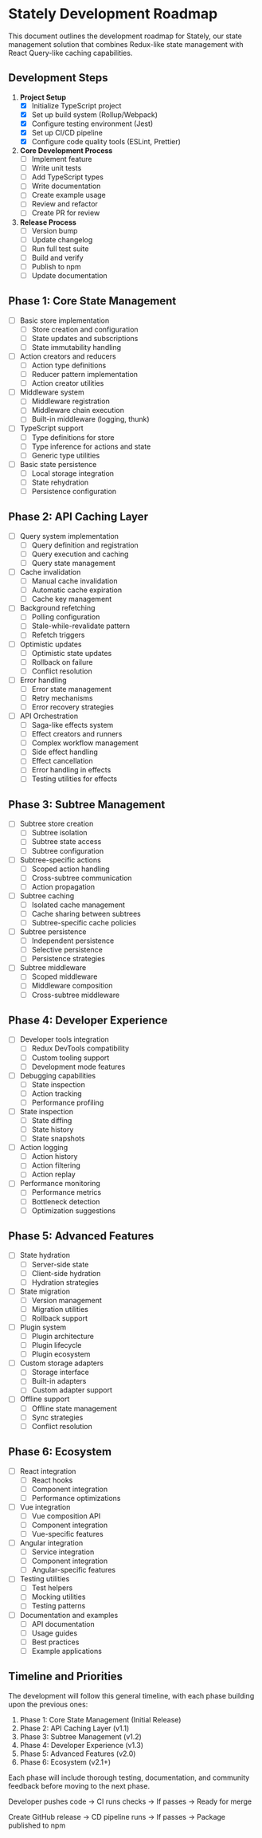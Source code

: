 # Stately Development Roadmap

This document outlines the development roadmap for Stately, our state management solution that combines Redux-like state management with React Query-like caching capabilities.

## Development Steps

1. **Project Setup**
   - [x] Initialize TypeScript project
   - [x] Set up build system (Rollup/Webpack)
   - [x] Configure testing environment (Jest)
   - [x] Set up CI/CD pipeline
   - [x] Configure code quality tools (ESLint, Prettier)

2. **Core Development Process**
   - [ ] Implement feature
   - [ ] Write unit tests
   - [ ] Add TypeScript types
   - [ ] Write documentation
   - [ ] Create example usage
   - [ ] Review and refactor
   - [ ] Create PR for review

3. **Release Process**
   - [ ] Version bump
   - [ ] Update changelog
   - [ ] Run full test suite
   - [ ] Build and verify
   - [ ] Publish to npm
   - [ ] Update documentation

## Phase 1: Core State Management
- [ ] Basic store implementation
  - [ ] Store creation and configuration
  - [ ] State updates and subscriptions
  - [ ] State immutability handling
- [ ] Action creators and reducers
  - [ ] Action type definitions
  - [ ] Reducer pattern implementation
  - [ ] Action creator utilities
- [ ] Middleware system
  - [ ] Middleware registration
  - [ ] Middleware chain execution
  - [ ] Built-in middleware (logging, thunk)
- [ ] TypeScript support
  - [ ] Type definitions for store
  - [ ] Type inference for actions and state
  - [ ] Generic type utilities
- [ ] Basic state persistence
  - [ ] Local storage integration
  - [ ] State rehydration
  - [ ] Persistence configuration

## Phase 2: API Caching Layer
- [ ] Query system implementation
  - [ ] Query definition and registration
  - [ ] Query execution and caching
  - [ ] Query state management
- [ ] Cache invalidation
  - [ ] Manual cache invalidation
  - [ ] Automatic cache expiration
  - [ ] Cache key management
- [ ] Background refetching
  - [ ] Polling configuration
  - [ ] Stale-while-revalidate pattern
  - [ ] Refetch triggers
- [ ] Optimistic updates
  - [ ] Optimistic state updates
  - [ ] Rollback on failure
  - [ ] Conflict resolution
- [ ] Error handling
  - [ ] Error state management
  - [ ] Retry mechanisms
  - [ ] Error recovery strategies
- [ ] API Orchestration
  - [ ] Saga-like effects system
  - [ ] Effect creators and runners
  - [ ] Complex workflow management
  - [ ] Side effect handling
  - [ ] Effect cancellation
  - [ ] Error handling in effects
  - [ ] Testing utilities for effects

## Phase 3: Subtree Management
- [ ] Subtree store creation
  - [ ] Subtree isolation
  - [ ] Subtree state access
  - [ ] Subtree configuration
- [ ] Subtree-specific actions
  - [ ] Scoped action handling
  - [ ] Cross-subtree communication
  - [ ] Action propagation
- [ ] Subtree caching
  - [ ] Isolated cache management
  - [ ] Cache sharing between subtrees
  - [ ] Subtree-specific cache policies
- [ ] Subtree persistence
  - [ ] Independent persistence
  - [ ] Selective persistence
  - [ ] Persistence strategies
- [ ] Subtree middleware
  - [ ] Scoped middleware
  - [ ] Middleware composition
  - [ ] Cross-subtree middleware

## Phase 4: Developer Experience
- [ ] Developer tools integration
  - [ ] Redux DevTools compatibility
  - [ ] Custom tooling support
  - [ ] Development mode features
- [ ] Debugging capabilities
  - [ ] State inspection
  - [ ] Action tracking
  - [ ] Performance profiling
- [ ] State inspection
  - [ ] State diffing
  - [ ] State history
  - [ ] State snapshots
- [ ] Action logging
  - [ ] Action history
  - [ ] Action filtering
  - [ ] Action replay
- [ ] Performance monitoring
  - [ ] Performance metrics
  - [ ] Bottleneck detection
  - [ ] Optimization suggestions

## Phase 5: Advanced Features
- [ ] State hydration
  - [ ] Server-side state
  - [ ] Client-side hydration
  - [ ] Hydration strategies
- [ ] State migration
  - [ ] Version management
  - [ ] Migration utilities
  - [ ] Rollback support
- [ ] Plugin system
  - [ ] Plugin architecture
  - [ ] Plugin lifecycle
  - [ ] Plugin ecosystem
- [ ] Custom storage adapters
  - [ ] Storage interface
  - [ ] Built-in adapters
  - [ ] Custom adapter support
- [ ] Offline support
  - [ ] Offline state management
  - [ ] Sync strategies
  - [ ] Conflict resolution

## Phase 6: Ecosystem
- [ ] React integration
  - [ ] React hooks
  - [ ] Component integration
  - [ ] Performance optimizations
- [ ] Vue integration
  - [ ] Vue composition API
  - [ ] Component integration
  - [ ] Vue-specific features
- [ ] Angular integration
  - [ ] Service integration
  - [ ] Component integration
  - [ ] Angular-specific features
- [ ] Testing utilities
  - [ ] Test helpers
  - [ ] Mocking utilities
  - [ ] Testing patterns
- [ ] Documentation and examples
  - [ ] API documentation
  - [ ] Usage guides
  - [ ] Best practices
  - [ ] Example applications

## Timeline and Priorities

The development will follow this general timeline, with each phase building upon the previous ones:

1. Phase 1: Core State Management (Initial Release)
2. Phase 2: API Caching Layer (v1.1)
3. Phase 3: Subtree Management (v1.2)
4. Phase 4: Developer Experience (v1.3)
5. Phase 5: Advanced Features (v2.0)
6. Phase 6: Ecosystem (v2.1+)

Each phase will include thorough testing, documentation, and community feedback before moving to the next phase. 

Developer pushes code → CI runs checks → If passes → Ready for merge

Create GitHub release → CD pipeline runs → If passes → Package published to npm 